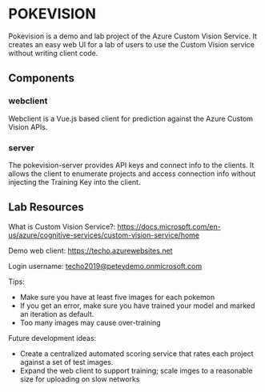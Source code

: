 # POKEVISION

Pokevision is a demo and lab project of the Azure Custom Vision Service. It creates an easy web UI for a
lab of users to use the Custom Vision service without writing client code.

## Components

### webclient

Webclient is a Vue.js based client for prediction against the Azure Custom Vision APIs.

### server

The pokevision-server provides API keys and connect info to the clients. It allows the client to enumerate projects and access
connection info without injecting the Training Key into the client.

## Lab Resources

What is Custom Vision Service?: https://docs.microsoft.com/en-us/azure/cognitive-services/custom-vision-service/home 

Demo web client: https://techo.azurewebsites.net 

Login username: techo2019@peteydemo.onmicrosoft.com 

Tips:

 - Make sure you have at least five images for each pokemon
 - If you get an error, make sure you have trained your model and marked an iteration as default.
 - Too many images may cause over-training


Future development ideas:
 - Create a centralized automated scoring service that rates each project against a set of test images.
 - Expand the web client to support training; scale imges to a reasonable size for uploading on slow networks